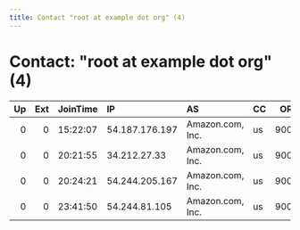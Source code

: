 ```yaml
---
title: Contact "root at example dot org" (4)
---
```


# Contact: "root at example dot org" (4)

|   Up |   Ext | JoinTime   | IP             | AS               | CC   |   ORp |   Dirp | OS    | Version   | Nickname            |   eFamMembers |
|-----:|------:|:-----------|:---------------|:-----------------|:-----|------:|-------:|:------|:----------|:--------------------|--------------:|
|    0 |     0 | 15:22:07   | 54.187.176.197 | Amazon.com, Inc. | us   |  9001 |      0 | Linux | 0.2.5.14  | citest22191nnUHPKsh |             1 |
|    0 |     0 | 20:21:55   | 34.212.27.33   | Amazon.com, Inc. | us   |  9001 |      0 | Linux | 0.2.9.11  | citest223092d8NV4Ry |             1 |
|    0 |     0 | 20:24:21   | 54.244.205.167 | Amazon.com, Inc. | us   |  9001 |      0 | Linux | 0.2.5.14  | citest22310WtVLXd8e |             1 |
|    0 |     0 | 23:41:50   | 54.244.81.105  | Amazon.com, Inc. | us   |  9001 |      0 | Linux | 0.2.9.11  | citest21945sRgTEwbW |             1 |
